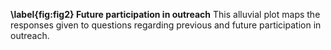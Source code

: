 **\label{fig:fig2} Future participation in outreach** This alluvial plot maps the responses given to questions regarding previous and future participation in outreach.
